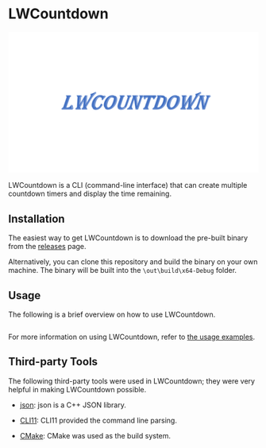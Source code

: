 # LWCountdown

![LWCountdown logo](LWCountdown.png)

LWCountdown is a CLI (command-line interface) that can create multiple countdown
timers and display the time remaining.

## Installation

The easiest way to get LWCountdown is to download the pre-built binary from the [releases]() page.

Alternatively, you can clone this repository and build the binary on your own machine. The binary
will be built into the `\out\build\x64-Debug` folder.


## Usage

The following is a brief overview on how to use LWCountdown.

```C++

```

For more information on using LWCountdown, refer to [the usage examples](docs/usage.md).

## Third-party Tools

The following third-party tools were used in LWCountdown; they were very helpful in making
LWCountdown possible.

- [json](https://github.com/nlohmann/json): json is a C++ JSON library.

- [CLI11](https://github.com/CLIUtils/CLI11): CLI11 provided the command line parsing.

- [CMake](https://cmake.org/): CMake was used as the build system.
